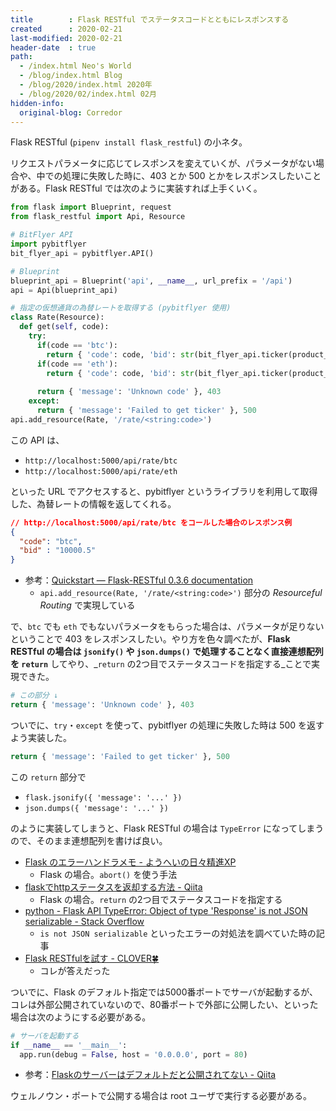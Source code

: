```yaml
---
title        : Flask RESTful でステータスコードとともにレスポンスする
created      : 2020-02-21
last-modified: 2020-02-21
header-date  : true
path:
  - /index.html Neo's World
  - /blog/index.html Blog
  - /blog/2020/index.html 2020年
  - /blog/2020/02/index.html 02月
hidden-info:
  original-blog: Corredor
---
```


Flask RESTful (`pipenv install flask_restful`) の小ネタ。

リクエストパラメータに応じてレスポンスを変えていくが、パラメータがない場合や、中での処理に失敗した時に、403 とか 500 とかをレスポンスしたいことがある。Flask RESTful では次のように実装すれば上手くいく。

```python
from flask import Blueprint, request
from flask_restful import Api, Resource

# BitFlyer API
import pybitflyer
bit_flyer_api = pybitflyer.API()

# Blueprint
blueprint_api = Blueprint('api', __name__, url_prefix = '/api')
api = Api(blueprint_api)

# 指定の仮想通貨の為替レートを取得する (pybitflyer 使用)
class Rate(Resource):
  def get(self, code):
    try:
      if(code == 'btc'):
        return { 'code': code, 'bid': str(bit_flyer_api.ticker(product_code = 'BTC_JPY')['best_bid']) }
      if(code == 'eth'):
        return { 'code': code, 'bid': str(bit_flyer_api.ticker(product_code = 'ETH_JPY')['best_bid']) }
      
      return { 'message': 'Unknown code' }, 403
    except:
      return { 'message': 'Failed to get ticker' }, 500
api.add_resource(Rate, '/rate/<string:code>')
```

この API は、

- `http://localhost:5000/api/rate/btc`
- `http://localhost:5000/api/rate/eth`

といった URL でアクセスすると、pybitflyer というライブラリを利用して取得した、為替レートの情報を返してくれる。

```json
// http://localhost:5000/api/rate/btc をコールした場合のレスポンス例
{
  "code": "btc",
  "bid" : "10000.5"
}
```

- 参考：[Quickstart — Flask-RESTful 0.3.6 documentation](https://flask-restful.readthedocs.io/en/0.3.6/quickstart.html#resourceful-routing)
  - `api.add_resource(Rate, '/rate/<string:code>')` 部分の _Resourceful Routing_ で実現している

で、`btc` でも `eth` でもないパラメータをもらった場合は、パラメータが足りないということで 403 をレスポンスしたい。やり方を色々調べたが、**Flask RESTful の場合は `jsonify()` や `json.dumps()` で処理することなく直接連想配列を `return`** してやり、_`return` の2つ目でステータスコードを指定する_ことで実現できた。

```python
# この部分 ↓
return { 'message': 'Unknown code' }, 403
```

ついでに、`try`・`except` を使って、pybitflyer の処理に失敗した時は 500 を返すよう実装した。

```python
return { 'message': 'Failed to get ticker' }, 500
```

この `return` 部分で

- `flask.jsonify({ 'message': '...' })`
- `json.dumps({ 'message': '...' })`

のように実装してしまうと、Flask RESTful の場合は `TypeError` になってしまうので、そのまま連想配列を書けば良い。

- [Flask のエラーハンドラメモ - ようへいの日々精進XP](https://inokara.hateblo.jp/entry/2016/10/01/123923)
  - Flask の場合。`abort()` を使う手法
- [flaskでhttpステータスを返却する方法 - Qiita](https://qiita.com/mink0212/items/52e0ebd66bd94e1303c1)
  - Flask の場合。`return` の2つ目でステータスコードを指定する
- [python - Flask API TypeError: Object of type 'Response' is not JSON serializable - Stack Overflow](https://stackoverflow.com/questions/44430906/flask-api-typeerror-object-of-type-response-is-not-json-serializable)
  - `is not JSON serializable` といったエラーの対処法を調べていた時の記事
- [Flask RESTfulを試す - CLOVER🍀](https://kazuhira-r.hatenablog.com/entry/2019/08/14/235805)
  - コレが答えだった

ついでに、Flask のデフォルト指定では5000番ポートでサーバが起動するが、コレは外部公開されていないので、80番ポートで外部に公開したい、といった場合は次のようにする必要がある。

```python
# サーバを起動する
if __name__ == '__main__':
  app.run(debug = False, host = '0.0.0.0', port = 80)
```

- 参考：[Flaskのサーバーはデフォルトだと公開されてない - Qiita](https://qiita.com/tomboyboy/items/122dfdb41188176e45b5)

ウェルノウン・ポートで公開する場合は root ユーザで実行する必要がある。
